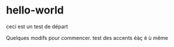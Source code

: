 # hello-world
ceci est un test de départ

Quelques modifs pour commencer. test des accents éàç è ù même
